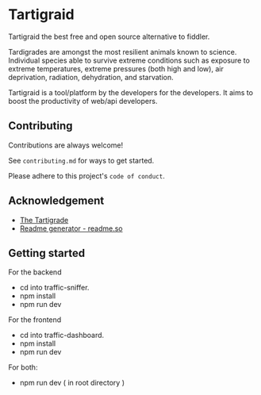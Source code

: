 # Tartigraid
Tartigraid the best free and open source alternative to fiddler.

Tardigrades are amongst the most resilient animals known to science.
Individual species able to survive extreme conditions such as exposure to extreme temperatures, extreme pressures (both high and low), air deprivation, radiation, dehydration, and starvation.

Tartigraid is a tool/platform by the developers for the developers.
It aims to boost the productivity of web/api developers.

## Contributing

Contributions are always welcome!

See `contributing.md` for ways to get started.

Please adhere to this project's `code of conduct`.

## Acknowledgement

- [The Tartigrade](https://en.wikipedia.org/wiki/Tardigrade)
- [Readme generator - readme.so](https://readme.so)

## Getting started

For the backend

- cd into traffic-sniffer.
- npm install
- npm run dev

For the frontend

- cd into traffic-dashboard.
- npm install
- npm run dev

For both:

- npm run dev ( in root directory )
